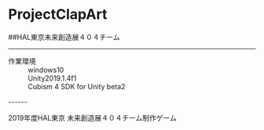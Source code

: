 # ProjectClapArt
  
##HAL東京未来創造展４０４チーム

------
<dl>
  <dt>作業環境</dt>
  <dd>windows10</dd>
  <dd>Unity2019.1.4f1</dd>
  <dd>Cubism 4 SDK for Unity beta2</dd>
</dl>
------
  
2019年度HAL東京 未来創造展４０４チーム制作ゲーム

